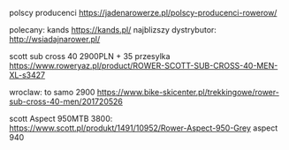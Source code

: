 
polscy producenci
https://jadenarowerze.pl/polscy-producenci-rowerow/

polecany: kands
https://kands.pl/
najblizszy dystrybutor:
http://wsiadajnarower.pl/

scott sub cross 40 2900PLN + 35 przesylka
https://www.roweryaz.pl/product/ROWER-SCOTT-SUB-CROSS-40-MEN-XL-s3427


wroclaw: to samo 2900
https://www.bike-skicenter.pl/trekkingowe/rower-sub-cross-40-men/201720526


scott Aspect 950MTB 3800:
https://www.scott.pl/produkt/1491/10952/Rower-Aspect-950-Grey
aspect 940 